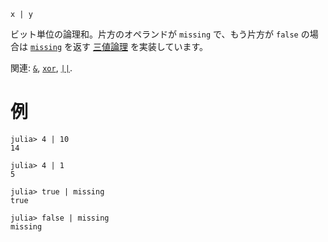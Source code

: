 ```
x | y
```

ビット単位の論理和。片方のオペランドが `missing` で、もう片方が `false` の場合は [`missing`](@ref) を返す [三値論理](https://en.wikipedia.org/wiki/Three-valued_logic) を実装しています。

関連: [`&`](@ref), [`xor`](@ref), [`||`](@ref).

# 例

```jldoctest
julia> 4 | 10
14

julia> 4 | 1
5

julia> true | missing
true

julia> false | missing
missing
```
